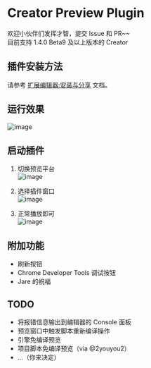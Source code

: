 # Creator Preview Plugin

欢迎小伙伴们发挥才智，提交 Issue 和 PR~~<br>
目前支持 1.4.0 Beta9 及以上版本的 Creator

## 插件安装方法

请参考 [扩展编辑器:安装与分享](http://www.cocos.com/docs/creator/extension/install-and-share.html) 文档。

## 运行效果

![image](https://cloud.githubusercontent.com/assets/1503156/21674312/130edb8e-d368-11e6-9a4d-ee92c95019ea.png)

## 启动插件

1. 切换预览平台<br>
![image](https://cloud.githubusercontent.com/assets/1503156/21673603/b64abd9e-d364-11e6-9d7e-4f5c5c318f0d.png)

2. 选择插件窗口<br>
![image](https://cloud.githubusercontent.com/assets/1503156/21673645/f5ced69e-d364-11e6-8ed5-7b7329c10a75.png)

3. 正常播放即可<br>
![image](https://cloud.githubusercontent.com/assets/1503156/21673742/4d7edf9c-d365-11e6-8ebe-e2b382530c36.png)

## 附加功能

 - 刷新按钮
 - Chrome Developer Tools 调试按钮
 - Jare 的祝福

## TODO

 - 将报错信息输出到编辑器的 Console 面板
 - 预览窗口中触发脚本重新编译操作
 - 引擎免编译预览
 - 项目脚本免编译预览（via @2youyou2）
 - ...（你来决定）
